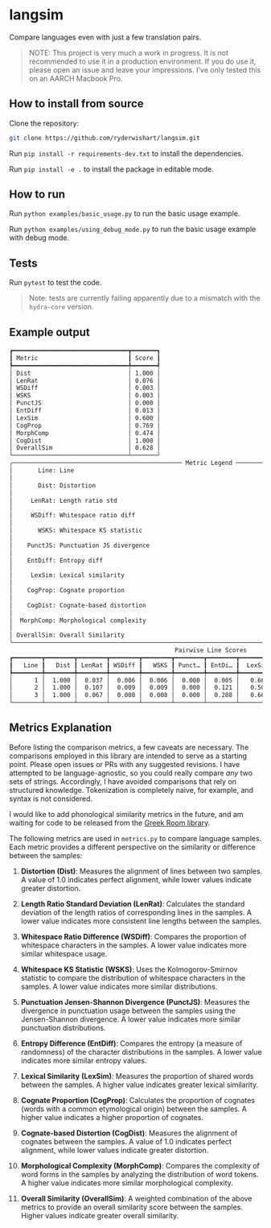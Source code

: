 # langsim

Compare languages even with just a few translation pairs.

> NOTE: This project is very much a work in progress. It is not recommended to use it in a production environment. If you do use it, please open an issue and leave your impressions. I've only tested this on an AARCH Macbook Pro.

## How to install from source

Clone the repository:

```bash
git clone https://github.com/ryderwishart/langsim.git
```

Run `pip install -r requirements-dev.txt` to install the dependencies.

Run `pip install -e .` to install the package in editable mode.

## How to run

Run `python examples/basic_usage.py` to run the basic usage example.

Run `python examples/using_debug_mode.py` to run the basic usage example with debug mode.

## Tests

Run `pytest` to test the code.

> Note: tests are currently failing apparently due to a mismatch with the `hydra-core` version.

## Example output

```zsh        Overall Scores              
┏━━━━━━━━━━━━━━━━━━━━━━━━━━━━━━━━┳━━━━━━━┓
┃ Metric                         ┃ Score ┃
┡━━━━━━━━━━━━━━━━━━━━━━━━━━━━━━━━╇━━━━━━━┩
│ Dist                           │ 1.000 │
│ LenRat                         │ 0.076 │
│ WSDiff                         │ 0.003 │
│ WSKS                           │ 0.003 │
│ PunctJS                        │ 0.000 │
│ EntDiff                        │ 0.013 │
│ LexSim                         │ 0.600 │
│ CogProp                        │ 0.769 │
│ MorphComp                      │ 0.474 │
│ CogDist                        │ 1.000 │
│ OverallSim                     │ 0.628 │
└────────────────────────────────┴───────┘
╭─────────────────────────────────────────────── Metric Legend ────────────────────────────────────────────────╮
│       Line: Line                                                                                             │
│                                                                                                              │
│       Dist: Distortion                                                                                       │
│                                                                                                              │
│     LenRat: Length ratio std                                                                                 │
│                                                                                                              │
│     WSDiff: Whitespace ratio diff                                                                            │
│                                                                                                              │
│       WSKS: Whitespace KS statistic                                                                          │
│                                                                                                              │
│    PunctJS: Punctuation JS divergence                                                                        │
│                                                                                                              │
│    EntDiff: Entropy diff                                                                                     │
│                                                                                                              │
│     LexSim: Lexical similarity                                                                               │
│                                                                                                              │
│    CogProp: Cognate proportion                                                                               │
│                                                                                                              │
│    CogDist: Cognate-based distortion                                                                         │
│                                                                                                              │
│  MorphComp: Morphological complexity                                                                         │
│                                                                                                              │
│ OverallSim: Overall Similarity                                                                               │
╰──────────────────────────────────────────────────────────────────────────────────────────────────────────────╯
                                              Pairwise Line Scores                                              
┏━━━━━━━━┳━━━━━━━━┳━━━━━━━━┳━━━━━━━━┳━━━━━━━━┳━━━━━━━━┳━━━━━━━━┳━━━━━━━━━┳━━━━━━━━┳━━━━━━━━━┳━━━━━━━━┳━━━━━━━━━┓
┃   Line ┃   Dist ┃ LenRat ┃ WSDiff ┃   WSKS ┃ Punct… ┃ EntDi… ┃  LexSim ┃ CogPr… ┃ CogDist ┃ Morph… ┃ Overal… ┃
┡━━━━━━━━╇━━━━━━━━╇━━━━━━━━╇━━━━━━━━╇━━━━━━━━╇━━━━━━━━╇━━━━━━━━╇━━━━━━━━━╇━━━━━━━━╇━━━━━━━━━╇━━━━━━━━╇━━━━━━━━━┩
│      1 │  1.000 │  0.037 │  0.006 │  0.006 │  0.000 │  0.005 │   0.667 │  0.800 │   1.000 │  0.560 │   0.656 │
│      2 │  1.000 │  0.107 │  0.009 │  0.009 │  0.000 │  0.121 │   0.500 │  0.667 │   1.000 │  0.551 │   0.589 │
│      3 │  1.000 │  0.067 │  0.008 │  0.008 │  0.000 │  0.208 │   0.667 │  0.800 │   1.000 │  0.442 │   0.626 │
└────────┴────────┴────────┴────────┴────────┴────────┴────────┴─────────┴────────┴─────────┴────────┴─────────┘
```

## Metrics Explanation

Before listing the comparison metrics, a few caveats are necessary. 
The comparisons employed in this library are intended to serve as a starting point. Please open issues or PRs with any suggested revisions. I have attempted to be language-agnostic, so you could really compare *any* two sets of strings. Accordingly, I have avoided comparisons that rely on structured knowledge. Tokenization is completely naive, for example, and syntax is not considered.

I would like to add phonological similarity metrics in the future, and am waiting for code to be released from the [Greek Room library](https://greekroom.org).

The following metrics are used in `metrics.py` to compare language samples. Each metric provides a different perspective on the similarity or difference between the samples:

1. **Distortion (Dist)**: Measures the alignment of lines between two samples. A value of 1.0 indicates perfect alignment, while lower values indicate greater distortion.

2. **Length Ratio Standard Deviation (LenRat)**: Calculates the standard deviation of the length ratios of corresponding lines in the samples. A lower value indicates more consistent line lengths between the samples.

3. **Whitespace Ratio Difference (WSDiff)**: Compares the proportion of whitespace characters in the samples. A lower value indicates more similar whitespace usage.

4. **Whitespace KS Statistic (WSKS)**: Uses the Kolmogorov-Smirnov statistic to compare the distribution of whitespace characters in the samples. A lower value indicates more similar distributions.

5. **Punctuation Jensen-Shannon Divergence (PunctJS)**: Measures the divergence in punctuation usage between the samples using the Jensen-Shannon divergence. A lower value indicates more similar punctuation distributions.

6. **Entropy Difference (EntDiff)**: Compares the entropy (a measure of randomness) of the character distributions in the samples. A lower value indicates more similar entropy values.

7. **Lexical Similarity (LexSim)**: Measures the proportion of shared words between the samples. A higher value indicates greater lexical similarity.

8. **Cognate Proportion (CogProp)**: Calculates the proportion of cognates (words with a common etymological origin) between the samples. A higher value indicates a higher proportion of cognates.

9. **Cognate-based Distortion (CogDist)**: Measures the alignment of cognates between the samples. A value of 1.0 indicates perfect alignment, while lower values indicate greater distortion.

10. **Morphological Complexity (MorphComp)**: Compares the complexity of word forms in the samples by analyzing the distribution of word tokens. A higher value indicates more similar morphological complexity.

11. **Overall Similarity (OverallSim)**: A weighted combination of the above metrics to provide an overall similarity score between the samples. Higher values indicate greater overall similarity.
